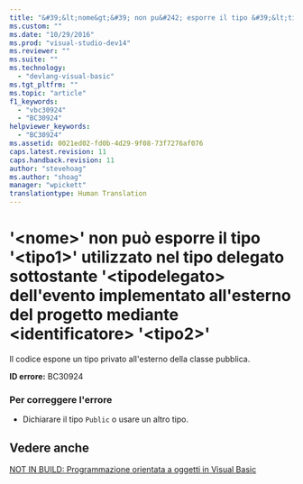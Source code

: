 ```yaml
---
title: "&#39;&lt;nome&gt;&#39; non pu&#242; esporre il tipo &#39;&lt;tipo1&gt;&#39; utilizzato nel tipo delegato sottostante &#39;&lt;tipodelegato&gt; dell&#39;evento implementato all&#39;esterno del progetto mediante &lt;identificatore&gt; &#39;&lt;tipo2&gt;&#39; | Microsoft Docs"
ms.custom: ""
ms.date: "10/29/2016"
ms.prod: "visual-studio-dev14"
ms.reviewer: ""
ms.suite: ""
ms.technology: 
  - "devlang-visual-basic"
ms.tgt_pltfrm: ""
ms.topic: "article"
f1_keywords: 
  - "vbc30924"
  - "BC30924"
helpviewer_keywords: 
  - "BC30924"
ms.assetid: 0021ed02-fd0b-4d29-9f08-73f7276af076
caps.latest.revision: 11
caps.handback.revision: 11
author: "stevehoag"
ms.author: "shoag"
manager: "wpickett"
translationtype: Human Translation
---
```

# &#39;&lt;nome&gt;&#39; non pu&#242; esporre il tipo &#39;&lt;tipo1&gt;&#39; utilizzato nel tipo delegato sottostante &#39;&lt;tipodelegato&gt; dell&#39;evento implementato all&#39;esterno del progetto mediante &lt;identificatore&gt; &#39;&lt;tipo2&gt;&#39;
Il codice espone un tipo privato all'esterno della classe pubblica.  
  
 **ID errore:** BC30924  
  
### Per correggere l'errore  
  
-   Dichiarare il tipo `Public` o usare un altro tipo.  
  
## Vedere anche  
 [NOT IN BUILD: Programmazione orientata a oggetti in Visual Basic](http://msdn.microsoft.com/it-it/691365cf-9547-4a8f-aaca-36aaf1e8911a)
